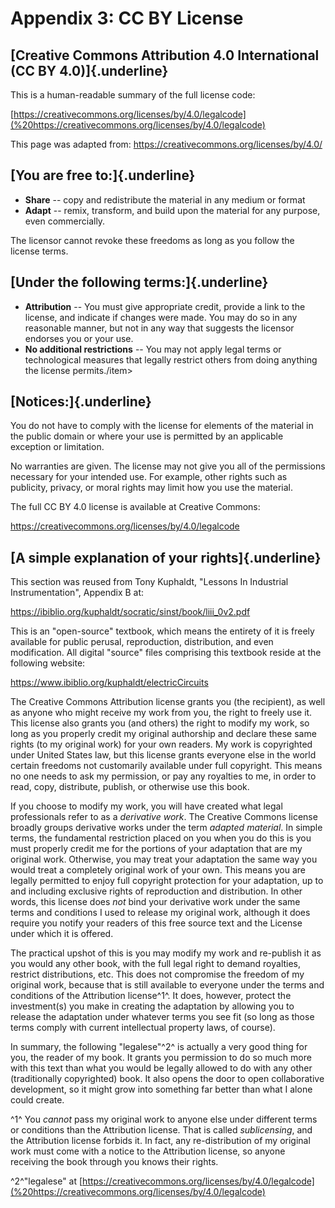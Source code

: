 # Appendix 3: CC BY License

## [Creative Commons Attribution 4.0 International (CC BY 4.0)]{.underline}

This is a human-readable summary of the full license code:

[https://creativecommons.org/licenses/by/4.0/legalcode](%20https://creativecommons.org/licenses/by/4.0/legalcode)

This page was adapted from: <https://creativecommons.org/licenses/by/4.0/>

## [You are free to:]{.underline}

- **Share** \-- copy and redistribute the material in any medium or format
- **Adapt** \-- remix, transform, and build upon the material for any purpose, even commercially.

The licensor cannot revoke these freedoms as long as you follow the license terms.

## [Under the following terms:]{.underline}

- **Attribution** \-- You must give appropriate credit, provide a link to the license, and indicate if changes were made. You may do so in any reasonable manner, but not in any way that suggests the licensor endorses you or your use.
- **No additional restrictions** \-- You may not apply legal terms or technological measures that legally restrict others from doing anything the license permits./item\>

## [Notices:]{.underline}

You do not have to comply with the license for elements of the material in the public domain or where your use is permitted by an applicable exception or limitation.

No warranties are given. The license may not give you all of the permissions necessary for your intended use. For example, other rights such as publicity, privacy, or moral rights may limit how you use the material.

The full CC BY 4.0 license is available at Creative Commons:

<https://creativecommons.org/licenses/by/4.0/legalcode>

## [A simple explanation of your rights]{.underline}

This section was reused from Tony Kuphaldt, "Lessons In Industrial Instrumentation", Appendix B at:

<https://ibiblio.org/kuphaldt/socratic/sinst/book/liii_0v2.pdf>

This is an "open-source" textbook, which means the entirety of it is freely available for public perusal, reproduction, distribution, and even modification. All digital "source" files comprising this textbook reside at the following website:

<https://www.ibiblio.org/kuphaldt/electricCircuits>

The Creative Commons Attribution license grants you (the recipient), as well as anyone who might receive my work from you, the right to freely use it. This license also grants you (and others) the right to modify my work, so long as you properly credit my original authorship and declare these same rights (to my original work) for your own readers. My work is copyrighted under United States law, but this license grants everyone else in the world certain freedoms not customarily available under full copyright. This means no one needs to ask my permission, or pay any royalties to me, in order to read, copy, distribute, publish, or otherwise use this book.

If you choose to modify my work, you will have created what legal professionals refer to as a _derivative work_. The Creative Commons license broadly groups derivative works under the term _adapted material_. In simple terms, the fundamental restriction placed on you when you do this is you must properly credit me for the portions of your adaptation that are my original work. Otherwise, you may treat your adaptation the same way you would treat a completely original work of your own. This means you are legally permitted to enjoy full copyright protection for your adaptation, up to and including exclusive rights of reproduction and distribution. In other words, this license does _not_ bind your derivative work under the same terms and conditions I used to release my original work, although it does require you notify your readers of this free source text and the License under which it is offered.

The practical upshot of this is you may modify my work and re-publish it as you would any other book, with the full legal right to demand royalties, restrict distributions, etc. This does not compromise the freedom of my original work, because that is still available to everyone under the terms and conditions of the Attribution license^1^. It does, however, protect the investment(s) you make in creating the adaptation by allowing you to release the adaptation under whatever terms you see fit (so long as those terms comply with current intellectual property laws, of course).

In summary, the following "legalese"^2^ is actually a very good thing for you, the reader of my book. It grants you permission to do so much more with this text than what you would be legally allowed to do with any other (traditionally copyrighted) book. It also opens the door to open collaborative development, so it might grow into something far better than what I alone could create.

^1^ You _cannot_ pass my original work to anyone else under different terms or conditions than the Attribution license. That is called _sublicensing_, and the Attribution license forbids it. In fact, any re-distribution of my original work must come with a notice to the Attribution license, so anyone receiving the book through you knows their rights.

^2^"legalese" at [https://creativecommons.org/licenses/by/4.0/legalcode](%20https://creativecommons.org/licenses/by/4.0/legalcode)
